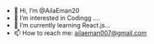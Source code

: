 - 👋 Hi, I’m @AilaEman20
- 👀 I’m interested in Codingg ....
- 🌱 I’m currently learning React.js...
- 📫 How to reach me: ailaeman007@gmail.com


